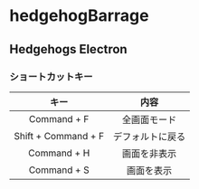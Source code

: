 # hedgehogBarrage

## Hedgehogs Electron
### ショートカットキー
| キー | 内容 | 
|:----:|:----:|
|  Command + F | 全画面モード |
| Shift + Command + F | デフォルトに戻る |
| Command + H | 画面を非表示 |
| Command + S | 画面を表示 |

